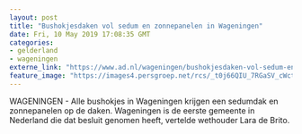 ```yaml
---
layout: post
title: "Bushokjesdaken vol sedum en zonnepanelen in Wageningen"
date: Fri, 10 May 2019 17:08:35 GMT
categories: 
- gelderland 
- wageningen 
externe_link: "https://www.ad.nl/wageningen/bushokjesdaken-vol-sedum-en-zonnepanelen-in-wageningen~a89dad9f/"
feature_image: "https://images4.persgroep.net/rcs/_t0j66QIU_7RGaSV_cWctOZGd2M/diocontent/147854140/_fitwidth/400/?appId=21791a8992982cd8da851550a453bd7f&quality=0.7"
---
```


WAGENINGEN - Alle bushokjes in Wageningen krijgen een sedumdak en zonnepanelen op de daken. Wageningen is de eerste gemeente in Nederland die dat besluit genomen heeft, vertelde wethouder Lara de Brito.
